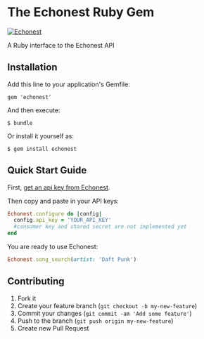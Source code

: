 # The Echonest Ruby Gem
[![Echonest](http://echonest.com/static/img/logos/250x200_dk.gif)](http://developer.echonest.com/index.html)

A Ruby interface to the Echonest API

## Installation

Add this line to your application's Gemfile:

    gem 'echonest'

And then execute:

    $ bundle

Or install it yourself as:

    $ gem install echonest

## Quick Start Guide

First, [get an api key from Echonest][register].

Then copy and paste in your API keys:

```ruby
Echonest.configure do |config|
  config.api_key = 'YOUR_API_KEY'
  #consumer key and shared secret are not implemented yet
end
```
You are ready to use Echonest:

```ruby
Echonest.song_search(artist: 'Daft Punk')
```

[register]: http://developer.echonest.com/account/register

## Contributing

1. Fork it
2. Create your feature branch (`git checkout -b my-new-feature`)
3. Commit your changes (`git commit -am 'Add some feature'`)
4. Push to the branch (`git push origin my-new-feature`)
5. Create new Pull Request
